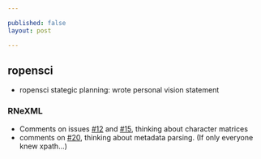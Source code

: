 ```yaml
---

published: false
layout: post

---
```




## ropensci

- ropensci stategic planning: wrote personal vision statement

### RNeXML 

- Comments on issues [#12](https://github.com/ropensci/RNeXML/issues/12) and [#15](https://github.com/ropensci/RNeXML/issues/15#issuecomment-28493388), thinking about character matrices
- comments on [#20](https://github.com/ropensci/RNeXML/issues/20#issuecomment-28494738), thinking about metadata parsing. (If only everyone knew xpath...)



